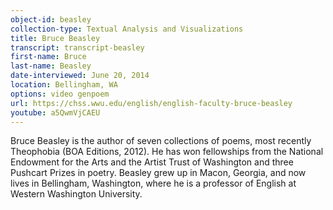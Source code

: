 ```yaml
---
object-id: beasley
collection-type: Textual Analysis and Visualizations 
title: Bruce Beasley
transcript: transcript-beasley
first-name: Bruce
last-name: Beasley
date-interviewed: June 20, 2014
location: Bellingham, WA
options: video genpoem
url: https://chss.wwu.edu/english/english-faculty-bruce-beasley
youtube: a5QwmVjCAEU
---
```


 Bruce Beasley is the author of seven collections of poems, most recently Theophobia (BOA Editions, 2012). He has won fellowships from the National Endowment for the Arts and the Artist Trust of Washington and three Pushcart Prizes in poetry. Beasley grew up in Macon, Georgia, and now lives in Bellingham, Washington, where he is a professor of English at Western Washington University.
